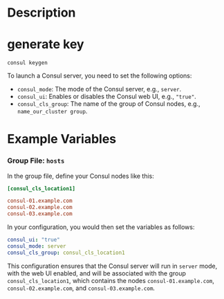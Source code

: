 # Description

# generate key
`consul keygen`

To launch a Consul server, you need to set the following options:

* `consul_mode`: The mode of the Consul server, e.g., `server`.
* `consul_ui`: Enables or disables the Consul web UI, e.g., `"true"`.
* `consul_cls_group`: The name of the group of Consul nodes, e.g., `name_our_cluster group`.

# Example Variables

### Group File: `hosts`

In the group file, define your Consul nodes like this:

```ini
[consul_cls_location1]

consul-01.example.com
consul-02.example.com
consul-03.example.com
```

In your configuration, you would then set the variables as follows:

```yaml
consul_ui: "true"
consul_mode: server
consul_cls_group: consul_cls_location1
```

This configuration ensures that the Consul server will run in `server` mode, with the web UI enabled, and will be associated with the group `consul_cls_location1`, which contains the nodes `consul-01.example.com`, `consul-02.example.com`, and `consul-03.example.com`.
```
